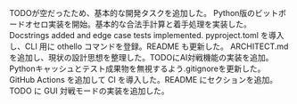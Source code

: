 TODOが空だったため、基本的な開発タスクを追加した。
Python版のビットボードオセロ実装を開始。基本的な合法手計算と着手処理を実装した。
Docstrings added and edge case tests implemented.
pyproject.toml を導入し、CLI 用に othello コマンドを登録。README も更新した。
ARCHITECT.md を追加し、現状の設計思想を整理した。TODOにAI対戦機能の実装を追加。
Pythonキャッシュとテスト成果物を無視するよう.gitignoreを更新した。
GitHub Actions を追加して CI を導入した。README にセクションを追加。
TODO に GUI 対戦モードの実装を追加した。
